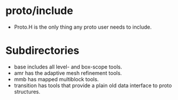 # proto/include
* Proto.H is the only thing any proto user needs to include.

# Subdirectories
* base includes all level- and box-scope tools.
* amr has the adaptive mesh refinement tools.
* mmb has mapped multiblock tools.
* transition has tools that provide a plain old data interface to proto structures.

